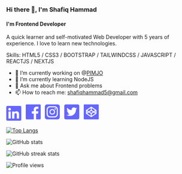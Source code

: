 ### Hi there 👋, I'm Shafiq Hammad

#### I'm Frontend Developer

A quick learner and self-motivated Web Developer with 5 years of experience. I love to learn new technologies.

Skills: HTML5 / CSS3 / BOOTSTRAP / TAILWINDCSS / JAVASCRIPT / REACTJS / NEXTJS

- 🔭 I’m currently working on @[PIMJO](https://pimjo.com)
- 🌱 I’m currently learning NodeJS
- 💬 Ask me about Frontend problems
- 📫 How to reach me: shafiqhammad5@gmail.com

[<img src='./icons/linkedin.svg' alt='linkedin' height='40' style="margin-right: 4px;" >](https://www.linkedin.com/in/shafiqhammad5/) [<img src='./icons/facebook.svg' alt='facebook' height='40' style="margin: 4px">](https://www.facebook.com/shafiqhammad5) [<img src='./icons/instagram.svg' alt='instagram' height='40' style="margin: 4px">](https://www.instagram.com/shafiqhammad5/) [<img src='./icons/twitter.svg' alt='twitter' height='40' style="margin: 4px">](https://twitter.com/ShafiqHammad10) [<img src='./icons/codepen.svg' alt='codepen' height='40' style="margin: 4px">](https://codepen.io/shafiqhammad5)

[![Top Langs](https://github-readme-stats.vercel.app/api/top-langs/?username=shafiqhammad5)](https://github.com/anuraghazra/github-readme-stats)

![GitHub stats](https://github-readme-stats.vercel.app/api?username=shafiqhammad5&show_icons=true&count_private=true)

![GitHub streak stats](https://github-readme-streak-stats.herokuapp.com/?user=shafiqhammad5)

![Profile views](https://gpvc.arturio.dev/shafiqhammad5)
